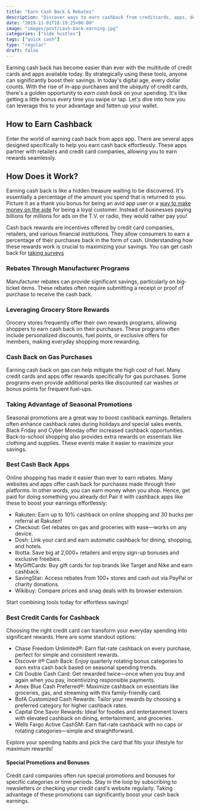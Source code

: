 ```yaml
---
title: "Earn Cash Back & Rebates"
description: "Discover ways to earn cashback from creditcards, apps, downloads, and shopping sprees. Find ways to earn rewards, coupons, rebates, incentives and more."
date: "2019-11-01T18:19:25+06:00"
image: "images/post/cash-back-earning.jpg"
categories: ["side hustles"]
tags: ["quick cash"]
type: "regular"
draft: false
---
```


Earning cash back has become easier than ever with the multitude of credit cards and apps available today. By strategically using these tools, anyone can significantly boost their savings. In today's digital age, every dollar counts. With the rise of in-app purchases and the ubiquity of credit cards, there's a golden opportunity to _earn cash back_ on your spending. It's like getting a little bonus every time you swipe or tap. Let's dive into how you can leverage this to your advantage and fatten up your wallet.

## How to Earn Cashback

Enter the world of earning cash back from apps app. There are several apps designed specifically to help you earn cash back effortlessly. These apps partner with retailers and credit card companies, allowing you to earn rewards seamlessly.

## How Does it Work?

Earning cash back is like a hidden treasure waiting to be discovered. It's essentially a percentage of the amount you spend that is returned to you. Picture it as a thank you bonus for being an avid app user or a [way to make money on the side](/blog/creative-side-hustles/) for being a loyal customer. Instead of businesses paying billions for millions for ads on the T.V. or radio, they would rather pay you!

Cash back rewards are incentives offered by credit card companies, retailers, and various financial institutions. They allow consumers to earn a percentage of their purchases back in the form of cash. Understanding how these rewards work is crucial to maximizing your savings. You can get cash back for [taking surveys](/blog/best-survey-sites/)

### Rebates Through Manufacturer Programs

Manufacturer rebates can provide significant savings, particularly on big-ticket items. These rebates often require submitting a receipt or proof of purchase to receive the cash back.

### Leveraging Grocery Store Rewards

Grocery stores frequently offer their own rewards programs, allowing shoppers to earn cash back on their purchases. These programs often include personalized discounts, fuel points, or exclusive offers for members, making everyday shopping more rewarding.

### Cash Back on Gas Purchases

Earning cash back on gas can help mitigate the high cost of fuel. Many credit cards and apps offer rewards specifically for gas purchases. Some programs even provide additional perks like discounted car washes or bonus points for frequent fuel-ups.

### Taking Advantage of Seasonal Promotions

Seasonal promotions are a great way to boost cashback earnings. Retailers often enhance cashback rates during holidays and special sales events. Black Friday and Cyber Monday offer increased cashback opportunities. Back-to-school shopping also provides extra rewards on essentials like clothing and supplies. These events make it easier to maximize your savings.

### Best Cash Back Apps

Online shopping has made it easier than ever to earn rebates. Many websites and apps offer cash back for purchases made through their platforms. In other words, you can earn money when you shop. Hence, get paid for doing something you already do! Pair it with cashback apps like these to boost your earnings effortlessly:

- Rakuten: Earn up to 10% cashback on online shopping and 30 bucks per referral at Rakuten!
- Checkout: Get rebates on gas and groceries with ease—works on any device.
- Dosh: Link your card and earn automatic cashback for dining, shopping, and hotels.
- Ibotta: Save big at 2,000+ retailers and enjoy sign-up bonuses and exclusive freebies.
- MyGiftCards: Buy gift cards for top brands like Target and Nike and earn cashback.
- SavingStar: Access rebates from 100+ stores and cash out via PayPal or charity donations.
- Wikibuy: Compare prices and snag deals with its browser extension.

Start combining tools today for effortless savings!

### Best Credit Cards for Cashback

Choosing the right credit card can transform your everyday spending into significant rewards. Here are some standout options:

- Chase Freedom Unlimited®: Earn flat-rate cashback on every purchase, perfect for simple and consistent rewards.
- Discover it® Cash Back: Enjoy quarterly rotating bonus categories to earn extra cash back based on seasonal spending trends.
- Citi Double Cash Card: Get rewarded twice—once when you buy and again when you pay, incentivizing responsible payments.
- Amex Blue Cash Preferred®: Maximize cashback on essentials like groceries, gas, and streaming with this family-friendly card.
- BofA Customized Cash Rewards: Tailor your rewards by choosing a preferred category for higher cashback rates.
- Capital One Savor Rewards: Ideal for foodies and entertainment lovers with elevated cashback on dining, entertainment, and groceries.
- Wells Fargo Active CashSM: Earn flat-rate cashback with no caps or rotating categories—simple and straightforward.

Explore your spending habits and pick the card that fits your lifestyle for maximum rewards!

#### Special Promotions and Bonuses

Credit card companies often run special promotions and bonuses for specific categories or time periods. Stay in the loop by subscribing to newsletters or checking your credit card's website regularly. Taking advantage of these promotions can significantly boost your cash back earnings.
